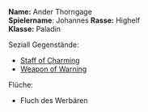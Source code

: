 **Name:** Ander Thorngage  
**Spielername**: Johannes
**Rasse:** Highelf  
**Klasse:** Paladin

Seziall Gegenstände:
 - [Staff of Charming](Equipment.md#Staff%20of%20Charming) 
- [Weapon of Warning](Equipment.md#Weapon%20of%20Warning) 

Flüche:
- Fluch des Werbären